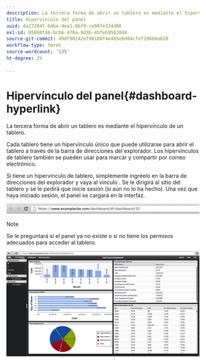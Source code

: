 ```yaml
---
description: La tercera forma de abrir un tablero es mediante el hipervínculo de un tablero.
title: Hipervínculo del panel
uuid: da27204f-64be-4ea1-8bf9-ce907e334d86
exl-id: 05890f46-bcb6-476a-9d3b-4bfeb95b20d4
source-git-commit: d9df90242ef96188f4e4b5e6d04cfef196b0a628
workflow-type: tm+mt
source-wordcount: '135'
ht-degree: 2%

---
```


# Hipervínculo del panel{#dashboard-hyperlink}

La tercera forma de abrir un tablero es mediante el hipervínculo de un tablero.

Cada tablero tiene un hipervínculo único que puede utilizarse para abrir el tablero a través de la barra de direcciones del explorador. Los hipervínculos de tablero también se pueden usar para marcar y compartir por correo electrónico.

Si tiene un hipervínculo de tablero, simplemente ingréelo en la barra de direcciones del explorador y vaya al vínculo . Se le dirigirá al sitio del tablero y se le pedirá que inicie sesión (si aún no lo ha hecho). Una vez que haya iniciado sesión, el panel se cargará en la interfaz.

![](assets/db_hyperlink.png)

>[!NOTE]
>
>Se le preguntará si el panel ya no existe o si no tiene los permisos adecuados para acceder al tablero.

![](assets/db_hyperlink2.png)
